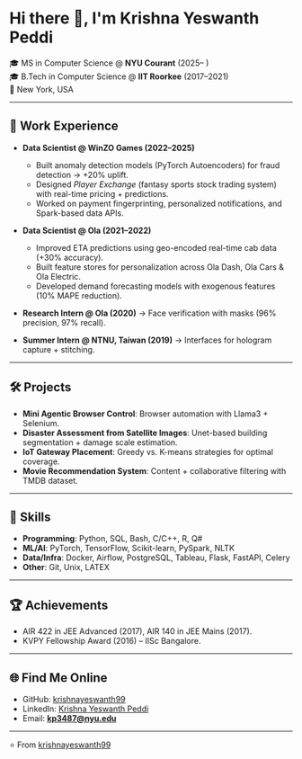 # Hi there 👋, I'm Krishna Yeswanth Peddi  

🎓 MS in Computer Science @ **NYU Courant** (2025– )  
🎓 B.Tech in Computer Science @ **IIT Roorkee** (2017–2021)  
📍 New York, USA  

---

## 🔭 Work Experience
- **Data Scientist @ WinZO Games (2022–2025)**  
  - Built anomaly detection models (PyTorch Autoencoders) for fraud detection → +20% uplift.  
  - Designed *Player Exchange* (fantasy sports stock trading system) with real-time pricing + predictions.  
  - Worked on payment fingerprinting, personalized notifications, and Spark-based data APIs.  

- **Data Scientist @ Ola (2021–2022)**  
  - Improved ETA predictions using geo-encoded real-time cab data (+30% accuracy).  
  - Built feature stores for personalization across Ola Dash, Ola Cars & Ola Electric.  
  - Developed demand forecasting models with exogenous features (10% MAPE reduction).  

- **Research Intern @ Ola (2020)** → Face verification with masks (96% precision, 97% recall).  
- **Summer Intern @ NTNU, Taiwan (2019)** → Interfaces for hologram capture + stitching.  

---

## 🛠️ Projects
- **Mini Agentic Browser Control**: Browser automation with Llama3 + Selenium.  
- **Disaster Assessment from Satellite Images**: Unet-based building segmentation + damage scale estimation.  
- **IoT Gateway Placement**: Greedy vs. K-means strategies for optimal coverage.  
- **Movie Recommendation System**: Content + collaborative filtering with TMDB dataset.  

---

## 🚀 Skills
- **Programming**: Python, SQL, Bash, C/C++, R, Q#  
- **ML/AI**: PyTorch, TensorFlow, Scikit-learn, PySpark, NLTK  
- **Data/Infra**: Docker, Airflow, PostgreSQL, Tableau, Flask, FastAPI, Celery  
- **Other**: Git, Unix, LATEX  

---

## 🏆 Achievements
- AIR 422 in JEE Advanced (2017), AIR 140 in JEE Mains (2017).  
- KVPY Fellowship Award (2016) – IISc Bangalore.  

---

## 🌐 Find Me Online
- GitHub: [krishnayeswanth99](https://github.com/krishnayeswanth99)  
- LinkedIn: [Krishna Yeswanth Peddi](https://www.linkedin.com/in/krishna-yeswanth-peddi)  
- Email: **kp3487@nyu.edu**  

---
⭐️ From [krishnayeswanth99](https://github.com/krishnayeswanth99)
